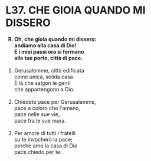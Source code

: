 # L37. CHE GIOIA QUANDO MI DISSERO

<ol>
  <b><li type="A" value="18">Oh, che gioia quando mi dissero:<br>
    andiamo alla casa di Dio!<br>
    E i miei passi ora si fermano<br>
    alle tue porte, città di pace.</li></b><br>
  <li value="1">Gerusalemme, città edificata<br>
    come unica, solida casa.<br>
    È là che salgon le genti<br>
    che appartengono a Dio.</li><br>
  <li>Chiedete pace per Gerusalemme,<br>
    pace a coloro che l'amano,<br>
    pace nelle sue vie,<br>
    pace fra le sue mura.</li><br>
  <li>Per amore di tutti i fratelli<br>
    su te invocherò la pace;<br>
    perchè amo la casa di Dio<br>
    pace chiedo per te.</li>
</ol>
